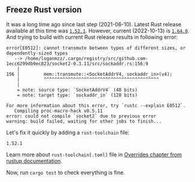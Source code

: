 ## Freeze Rust version

It was a long time ago since last step (2021-06-10). Latest Rust release available at this time was [`1.52.1`](https://github.com/rust-lang/rust/blob/master/RELEASES.md#version-1521-2021-05-10).
However, current (2022-10-13) is [`1.64.0`](https://github.com/rust-lang/rust/blob/master/RELEASES.md#version-1640-2022-09-22).
And trying to build with current Rust release results in following error:

```text
error[E0512]: cannot transmute between types of different sizes, or dependently-sized types
   --> /home/loganmzz/.cargo/registry/src/github.com-1ecc6299db9ec823/socket2-0.3.11/src/sockaddr.rs:156:9
    |
156 |         mem::transmute::<SocketAddrV4, sockaddr_in>(v4);
    |         ^^^^^^^^^^^^^^^^^^^^^^^^^^^^^^^^^^^^^^^^^^^
    |
    = note: source type: `SocketAddrV4` (48 bits)
    = note: target type: `sockaddr_in` (128 bits)

For more information about this error, try `rustc --explain E0512`.
   Compiling proc-macro-hack v0.5.11
error: could not compile `socket2` due to previous error
warning: build failed, waiting for other jobs to finish...
```

Let's fix it quickly by adding a `rust-toolchain` file:

```text
1.52.1
```

Learn more about `rust-toolchain[.toml]` file in [Overrides chapter from rustup documentation](https://rust-lang.github.io/rustup/overrides.html#the-toolchain-file).

Now, run `cargo test` to check everything is fine.
